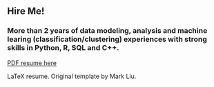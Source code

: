 ## Hire Me!

### More than 2 years of data modeling, analysis and machine learing (classification/clustering) experiences with strong skills in Python, R, SQL and C++. 

[PDF resume here](https://github.com/heoyj/Resume/blob/master/YJH_resume.pdf)

LaTeX resume. Original template by Mark Liu. 
